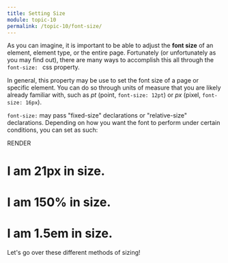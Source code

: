 ```yaml
---
title: Setting Size
module: topic-10
permalink: /topic-10/font-size/
---
```


<div class="divider-heading"></div>

<link rel="stylesheet" href="../ex-files/fonts.css">
<link rel="stylesheet" href="../ex-files/style.css">

As you can imagine, it is important to be able to adjust the **font size** of an element, element type, or the entire page. Fortunately (or unfortunately as you may find out), there are many ways to accomplish this all through the `font-size: ` css property.

In general, this property may be use to set the font size of a page or specific element. You can do so through units of measure that you are likely already familiar with, such as _pt_ (point, `font-size: 12pt`) or _px_ (pixel, `font-size: 16px`).

`font-size:` may pass "fixed-size" declarations or "relative-size" declarations. Depending on how you want the font to perform under certain conditions, you can set as such:

<div class="codepen-embed">
  <div id="code-heading">RENDER</div>
  <div class="ex-display">
    <h1 class="size heading-1">I am <b>21px</b> in size.</h1>
    <h1 class="size heading-2">I am <b>150%</b> in size.</h1>
    <h1 class="size heading-3">I am <b>1.5em</b> in size.</h1>
  </div>
</div>

Let's go over these different methods of sizing!
